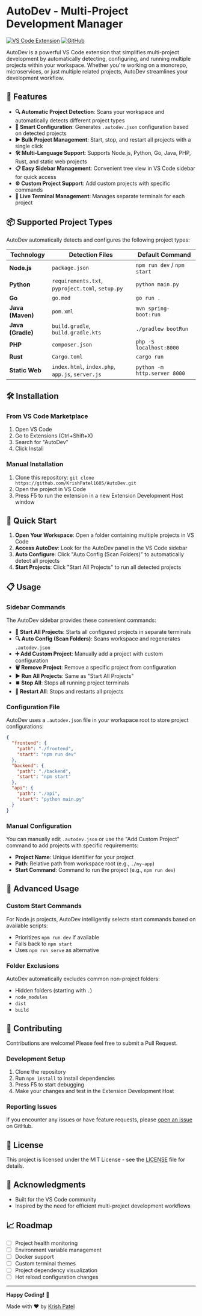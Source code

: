 # AutoDev - Multi-Project Development Manager

[![VS Code Extension](https://img.shields.io/badge/VS%20Code-Extension-blue.svg)](https://marketplace.visualstudio.com/items?itemName=KrishPatel.autodev)
[![GitHub](https://img.shields.io/github/license/KrishPatel1605/AutoDev)](https://github.com/KrishPatel1605/AutoDev)

AutoDev is a powerful VS Code extension that simplifies multi-project development by automatically detecting, configuring, and running multiple projects within your workspace. Whether you're working on a monorepo, microservices, or just multiple related projects, AutoDev streamlines your development workflow.

## 🚀 Features

- **🔍 Automatic Project Detection**: Scans your workspace and automatically detects different project types
- **🎯 Smart Configuration**: Generates `.autodev.json` configuration based on detected projects
- **▶️ Bulk Project Management**: Start, stop, and restart all projects with a single click
- **🛠️ Multi-Language Support**: Supports Node.js, Python, Go, Java, PHP, Rust, and static web projects
- **📋 Easy Sidebar Management**: Convenient tree view in VS Code sidebar for quick access
- **⚙️ Custom Project Support**: Add custom projects with specific commands
- **🔄 Live Terminal Management**: Manages separate terminals for each project

## 📦 Supported Project Types

AutoDev automatically detects and configures the following project types:

| Technology | Detection Files | Default Command |
|------------|----------------|-----------------|
| **Node.js** | `package.json` | `npm run dev` / `npm start` |
| **Python** | `requirements.txt`, `pyproject.toml`, `setup.py` | `python main.py` |
| **Go** | `go.mod` | `go run .` |
| **Java (Maven)** | `pom.xml` | `mvn spring-boot:run` |
| **Java (Gradle)** | `build.gradle`, `build.gradle.kts` | `./gradlew bootRun` |
| **PHP** | `composer.json` | `php -S localhost:8000` |
| **Rust** | `Cargo.toml` | `cargo run` |
| **Static Web** | `index.html`, `index.php`, `app.js`, `server.js` | `python -m http.server 8000` |

## 🛠️ Installation

### From VS Code Marketplace
1. Open VS Code
2. Go to Extensions (Ctrl+Shift+X)
3. Search for "AutoDev"
4. Click Install

### Manual Installation
1. Clone this repository: `git clone https://github.com/KrishPatel1605/AutoDev.git`
2. Open the project in VS Code
3. Press F5 to run the extension in a new Extension Development Host window

## 🎯 Quick Start

1. **Open Your Workspace**: Open a folder containing multiple projects in VS Code
2. **Access AutoDev**: Look for the AutoDev panel in the VS Code sidebar
3. **Auto Configure**: Click "Auto Config (Scan Folders)" to automatically detect all projects
4. **Start Projects**: Click "Start All Projects" to run all detected projects

## 📋 Usage

### Sidebar Commands

The AutoDev sidebar provides these convenient commands:

- **🚀 Start All Projects**: Starts all configured projects in separate terminals
- **🔍 Auto Config (Scan Folders)**: Scans workspace and regenerates `.autodev.json`
- **➕ Add Custom Project**: Manually add a project with custom configuration
- **🗑️ Remove Project**: Remove a specific project from configuration
- **▶️ Run All Projects**: Same as "Start All Projects"
- **⏹️ Stop All**: Stops all running project terminals
- **🔄 Restart All**: Stops and restarts all projects

### Configuration File

AutoDev uses a `.autodev.json` file in your workspace root to store project configurations:

```json
{
  "frontend": {
    "path": "./frontend",
    "start": "npm run dev"
  },
  "backend": {
    "path": "./backend",
    "start": "npm start"
  },
  "api": {
    "path": "./api",
    "start": "python main.py"
  }
}
```

### Manual Configuration

You can manually edit `.autodev.json` or use the "Add Custom Project" command to add projects with specific requirements:

- **Project Name**: Unique identifier for your project
- **Path**: Relative path from workspace root (e.g., `./my-app`)
- **Start Command**: Command to run the project (e.g., `npm run dev`)

## 🔧 Advanced Usage

### Custom Start Commands

For Node.js projects, AutoDev intelligently selects start commands based on available scripts:
- Prioritizes `npm run dev` if available
- Falls back to `npm start`
- Uses `npm run serve` as alternative

### Folder Exclusions

AutoDev automatically excludes common non-project folders:
- Hidden folders (starting with `.`)
- `node_modules`
- `dist`
- `build`

## 🤝 Contributing

Contributions are welcome! Please feel free to submit a Pull Request.

### Development Setup

1. Clone the repository
2. Run `npm install` to install dependencies
3. Press F5 to start debugging
4. Make your changes and test in the Extension Development Host

### Reporting Issues

If you encounter any issues or have feature requests, please [open an issue](https://github.com/KrishPatel1605/AutoDev/issues) on GitHub.

## 📄 License

This project is licensed under the MIT License - see the [LICENSE](LICENSE) file for details.

## 🙏 Acknowledgments

- Built for the VS Code community
- Inspired by the need for efficient multi-project development workflows

## 📈 Roadmap

- [ ] Project health monitoring
- [ ] Environment variable management
- [ ] Docker support
- [ ] Custom terminal themes
- [ ] Project dependency visualization
- [ ] Hot reload configuration changes

---

**Happy Coding!** 🎉

Made with ❤️ by [Krish Patel](https://github.com/KrishPatel1605)